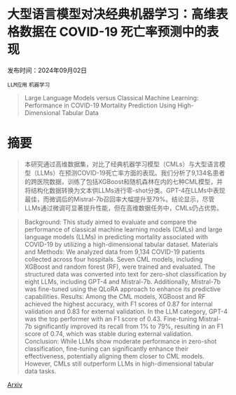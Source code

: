 # 大型语言模型对决经典机器学习：高维表格数据在 COVID-19 死亡率预测中的表现

发布时间：2024年09月02日

`LLM应用` `机器学习`

> Large Language Models versus Classical Machine Learning: Performance in COVID-19 Mortality Prediction Using High-Dimensional Tabular Data

# 摘要

> 本研究通过高维数据集，对比了经典机器学习模型（CMLs）与大型语言模型（LLMs）在预测COVID-19死亡率方面的表现。我们分析了9,134名患者的跨医院数据，训练了包括XGBoost和随机森林在内的七种CML模型，并将结构化数据转换为文本供LLMs进行零-shot分类。GPT-4在LLMs中表现最佳，而微调后的Mistral-7b召回率大幅提升至79%。结论显示，尽管LLMs通过微调可显著提升性能，但在高维数据任务中，CMLs仍占优势。

> Background: This study aimed to evaluate and compare the performance of classical machine learning models (CMLs) and large language models (LLMs) in predicting mortality associated with COVID-19 by utilizing a high-dimensional tabular dataset.
  Materials and Methods: We analyzed data from 9,134 COVID-19 patients collected across four hospitals. Seven CML models, including XGBoost and random forest (RF), were trained and evaluated. The structured data was converted into text for zero-shot classification by eight LLMs, including GPT-4 and Mistral-7b. Additionally, Mistral-7b was fine-tuned using the QLoRA approach to enhance its predictive capabilities.
  Results: Among the CML models, XGBoost and RF achieved the highest accuracy, with F1 scores of 0.87 for internal validation and 0.83 for external validation. In the LLM category, GPT-4 was the top performer with an F1 score of 0.43. Fine-tuning Mistral-7b significantly improved its recall from 1% to 79%, resulting in an F1 score of 0.74, which was stable during external validation.
  Conclusion: While LLMs show moderate performance in zero-shot classification, fine-tuning can significantly enhance their effectiveness, potentially aligning them closer to CML models. However, CMLs still outperform LLMs in high-dimensional tabular data tasks.

[Arxiv](https://arxiv.org/abs/2409.02136)